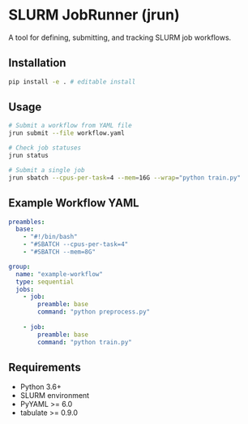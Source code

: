 # SLURM JobRunner (jrun)

A tool for defining, submitting, and tracking SLURM job workflows.

## Installation

```bash
pip install -e . # editable install
```

## Usage

```bash
# Submit a workflow from YAML file
jrun submit --file workflow.yaml

# Check job statuses
jrun status

# Submit a single job
jrun sbatch --cpus-per-task=4 --mem=16G --wrap="python train.py"
```

## Example Workflow YAML

```yaml
preambles:
  base:
    - "#!/bin/bash"
    - "#SBATCH --cpus-per-task=4"
    - "#SBATCH --mem=8G"

group:
  name: "example-workflow"
  type: sequential
  jobs:
    - job:
        preamble: base
        command: "python preprocess.py"
    
    - job:
        preamble: base
        command: "python train.py"
```

## Requirements

- Python 3.6+
- SLURM environment
- PyYAML >= 6.0
- tabulate >= 0.9.0